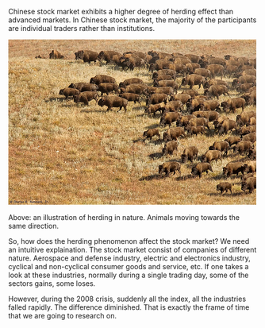 Chinese stock market exhibits a higher degree of herding effect than advanced markets.
In Chinese stock market, the majority of the participants are individual traders rather than institutions. 

![](https://raw.githubusercontent.com/watertruth/assets/master/Herd.jpg)

Above: an illustration of herding in nature. Animals moving towards the same direction.

So, how does the herding phenomenon affect the stock market? We need an intuitive explaination.
The stock market consist of companies of different nature. Aerospace and defense industry, electric and electronics industry, cyclical and non-cyclical consumer goods and service, etc. If one takes a look at these industries, normally during a single trading day, some of the sectors gains, some loses.

However, during the 2008 crisis, suddenly all the index, all the industries falled rapidly. The difference diminished. That is exactly the frame of time that we are going to research on.
